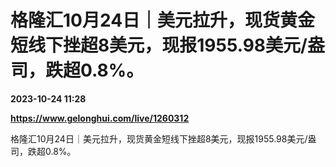 # 格隆汇10月24日｜美元拉升，现货黄金短线下挫超8美元，现报1955.98美元/盎司，跌超0.8%。

**2023-10-24 11:28**

**https://www.gelonghui.com/live/1260312**

格隆汇10月24日｜美元拉升，现货黄金短线下挫超8美元，现报1955.98美元/盎司，跌超0.8%。
